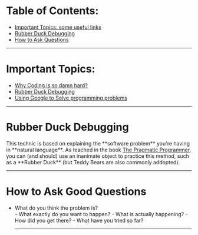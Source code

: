 <h1 id="toc">Table of Contents:</h1>
<ul>
    <li>
        <a href="#important-topics">Important Topics: some useful links</a>
    </li>
    <li>
        <a href="#rubber-duck-debugging">Rubber Duck Debugging</a>
    </li>
    <li>
       <a href="#asking-questions">How to Ask Questions</a>
    </li>
</ul>
<hr>

<h1 id="important-topics">Important Topics:</h1>
<ul>
    <li>
        <a href="https://web.archive.org/web/20230630111131/https://www.thinkful.com/blog/why-learning-to-code-is-so-damn-hard/#:~:text=Phase%20III%3A%20The%20Desert%20of%20Despair" target="_blank">Why Coding is so damn hard?</a>
    </li>
    <li>
        <a href="https://en.wikipedia.org/wiki/Rubber_duck_debugging" target="_blank">Rubber Duck Debugging</a>
    <li>
        <a href="https://old.codinginflow.com/google-programming-questions" target="_blank">Using Google to Solve programming problems</a>
    </li>
</ul>
<hr>

<h1 id="rubber-duck-debugging">Rubber Duck Debugging</h1>
This technic is based on explaining the **software problem** you're having in **natural language**.
As teached in the book <a href="" target="_blank">The Pragmatic Programmer</a>, you can (and should) use an inanimate object to practice this method, such as a **Rubber Duck** (but Teddy Bears are also commonly addopted).
<hr>

<h1 id="asking-questions">How to Ask Good Questions</h1>
<ul>
    <li>
What do you think the problem is?
    </li>
- What exactly do you want to happen?
- What is actually happening?
- How did you get there?
- What have you tried so far?
<hr>
